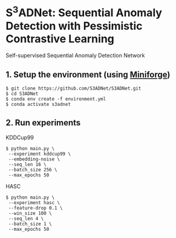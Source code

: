 # S<sup>3</sup>ADNet: Sequential Anomaly Detection with Pessimistic Contrastive Learning
Self-supervised Sequential Anomaly Detection Network

## 1. Setup the environment (using [Miniforge](https://github.com/conda-forge/miniforge))
   
```shell
$ git clone https://github.com/S3ADNet/S3ADNet.git
$ cd S3ADNet
$ conda env create -f environment.yml
$ conda activate s3adnet
```


## 2. Run experiments

KDDCup99
```shell
$ python main.py \
 --experiment kddcup99 \
 --embedding-noise \
 --seq_len 16 \
 --batch_size 256 \
 --max_epochs 50
```

HASC
```shell
$ python main.py \
 --experiment hasc \
 --feature-drop 0.1 \
 --win_size 100 \
 --seq_len 4 \
 --batch_size 1 \
 --max_epochs 50
```
